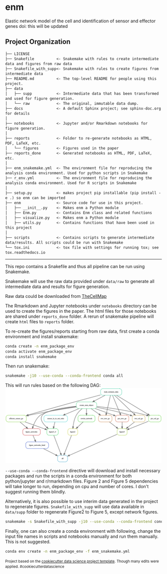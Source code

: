 enm
==============================

Elastic network model of the cell and identification of sensor and effector genes
doi: this will be updated

Project Organization
------------

    ├── LICENSE
    ├── Snakefile          <- Snakemake with rules to create intermediate data and figures from raw data 
    ├── Snakefile_with_supp<- Snakemake with rules to create figures from intermediate data
    ├── README.md          <- The top-level README for people using this project.
    ├── data
    │   ├── supp           <- Intermediate data that has been transformed and used for figure generation.
    │   └── raw            <- The original, immutable data dump.
    ├── docs               <- A default Sphinx project; see sphinx-doc.org for details
    │
    ├── notebooks          <- Jupyter and/or Rmarkdown notebooks for figure generation.
    │
    ├── reports            <- Folder to re-generate notebooks as HTML, PDF, LaTeX, etc.
    │   └── figures        <- Figures used in the paper 
    ├── reports_done       <- Generated notebooks as HTML, PDF, LaTeX, etc.
    │
    ├── enm_snakemake.yml  <- The environment file for reproducing the analysis conda environment. Used for python scripts in Snakemake
    ├── r_env.yml          <- The environment file for reproducing the analysis conda environment. Used for R scripts in Snakemake
    │
    ├── setup.py           <- makes project pip installable (pip install -e .) so enm can be imported
    ├── enm                <- Source code for use in this project.
    │   ├── __init__.py    <- Makes enm a Python module
    │   ├── Enm.py         <- Contains Enm class and related functions 
    │   ├── visualize.py   <- Makes enm a Python module
    │   ├── utils.py       <- Contains functions that have been used in this project 
    │
    ├── scripts            <- Contains scripts to generate intermediate data/results. All scripts could be run with Snakemake 
    └── tox.ini            <- tox file with settings for running tox; see tox.readthedocs.io


--------

This repo contains a Snakefile and thus all pipeline can be run using Snakemake. 

Snakemake will use the raw data provided under `data/raw` to generate all intermediate data and results for figure generation.

Raw data could be downloaded from [TheCellMap](https://thecellmap.org/costanzo2016/data_files/Genetic%20interaction%20profile%20similarity%20matrices.zip)

The Rmarkdown and Jupyter notebooks under `notebooks` directory can be used to create the figures in the paper. The html files for those notebooks are shared under `reports_done` folder. A rerun of snakemake pipeline will create `html` files to `reports` folder.

To re-create the figures/reports starting from raw data, first create a conda environment and install snakemake:

```bash
conda create -n enm_package_env
conda activate enm_package_env
conda install snakemake
```

Then run snakemake:

```bash
snakemake -j10 --use-conda --conda-frontend conda all
```

This will run rules based on the following DAG:
![Snakemake DAG](dag.png)

`--use-conda --conda-frontend` directive will download and install necessary packages and run the scripts in a conda environment for both python/jupyter and r/rmarkdown files. Figure 2 and Figure 5 dependencies will take longer to run, depending on cpu and number of cores. I don't suggest running them blindly. 

Alternatively, it is also possible to use interim data generated in the project to regenerate figures. `Snakefile_with_supp` will use data available in `data/supp` folder to regenerate Figure2 to Figure 5, except network figures.

```bash
snakemake -s Snakefile_with_supp -j10 --use-conda --conda-frontend conda 
```

Finally, one can also create a conda environment with following, change the input file names in scripts and notebooks manually and run them manually. This is not suggested.

```bash
conda env create -n enm_package_env -f enm_snakemake.yml
```

<p><small>Project based on the <a target="_blank" href="https://drivendata.github.io/cookiecutter-data-science/">cookiecutter data science project template</a>. Though many edits were applied. #cookiecutterdatascience</small></p>
